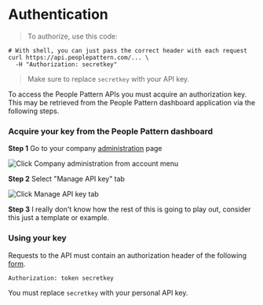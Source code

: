 # Authentication

> To authorize, use this code:

```shell
# With shell, you can just pass the correct header with each request
curl https://api.peoplepattern.com/... \
  -H "Authorization: secretkey"
```

> Make sure to replace `secretkey` with your API key.

To access the People Pattern APIs you must acquire an authorization
key. This may be retrieved from the People Pattern dashboard application
via the following steps.


### Acquire your key from the People Pattern dashboard

**Step 1** Go to your company [administration](#authentication) page

![Click Company administration from account menu](images/to-co-admin.png)

**Step 2** Select "Manage API key" tab

![Click Manage API key tab](images/to-manage-keys.png)

**Step 3** I really don't know how the rest of this is going to
play out, consider this just a template or example.

### Using your key

Requests to the API must contain an authorization header of the
following [form](#lookup-api).

`Authorization: token secretkey`

<aside class="notice">
You must replace <code>secretkey</code> with your personal API key.
</aside>